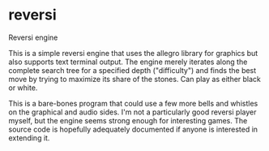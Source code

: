 reversi
=======

Reversi engine

This is a simple reversi engine that uses the allegro library for graphics but also supports text terminal output.
The engine merely iterates along the complete search tree for a specified depth ("difficulty") and finds the best
move by trying to maximize its share of the stones. Can play as either black or white.

This is a bare-bones program that could use a few more bells and whistles on the graphical and audio sides. I'm not a 
particularly good reversi player myself, but the engine seems strong enough for interesting games. The source code is
hopefully adequately documented if anyone is interested in extending it.
